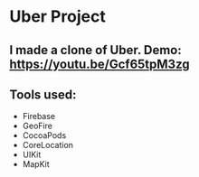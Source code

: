 # Uber Project

## I made a clone of Uber. Demo: https://youtu.be/Gcf65tpM3zg

## Tools used:
- Firebase
- GeoFire
- CocoaPods
- CoreLocation
- UIKit
- MapKit
